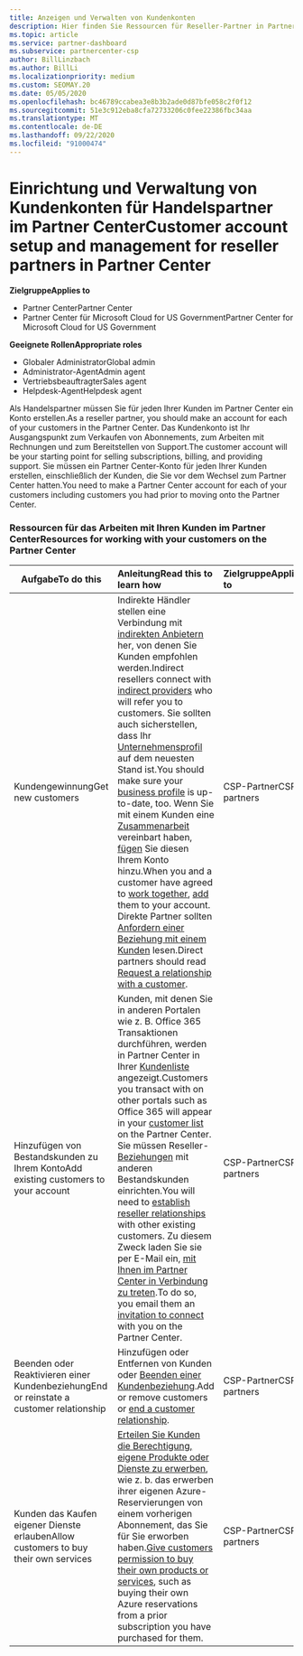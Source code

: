 ```yaml
---
title: Anzeigen und Verwalten von Kundenkonten
description: Hier finden Sie Ressourcen für Reseller-Partner in Partner Center. Dies schließt die Erstellung von Kundenkonten ein, bevor Sie Abonnements, Rechnungen oder Angebots Support verkaufen.
ms.topic: article
ms.service: partner-dashboard
ms.subservice: partnercenter-csp
author: BillLinzbach
ms.author: BillLi
ms.localizationpriority: medium
ms.custom: SEOMAY.20
ms.date: 05/05/2020
ms.openlocfilehash: bc46789ccabea3e8b3b2ade0d87bfe058c2f0f12
ms.sourcegitcommit: 51e3c912eba8cfa72733206c0fee22386fbc34aa
ms.translationtype: MT
ms.contentlocale: de-DE
ms.lasthandoff: 09/22/2020
ms.locfileid: "91000474"
---
```

# <a name="customer-account-setup-and-management-for-reseller-partners-in-partner-center"></a><span data-ttu-id="9c0c8-104">Einrichtung und Verwaltung von Kundenkonten für Handelspartner im Partner Center</span><span class="sxs-lookup"><span data-stu-id="9c0c8-104">Customer account setup and management for reseller partners in Partner Center</span></span>

<span data-ttu-id="9c0c8-105">**Zielgruppe**</span><span class="sxs-lookup"><span data-stu-id="9c0c8-105">**Applies to**</span></span>

-  <span data-ttu-id="9c0c8-106">Partner Center</span><span class="sxs-lookup"><span data-stu-id="9c0c8-106">Partner Center</span></span>
-  <span data-ttu-id="9c0c8-107">Partner Center für Microsoft Cloud for US Government</span><span class="sxs-lookup"><span data-stu-id="9c0c8-107">Partner Center for Microsoft Cloud for US Government</span></span>

<span data-ttu-id="9c0c8-108">**Geeignete Rollen**</span><span class="sxs-lookup"><span data-stu-id="9c0c8-108">**Appropriate roles**</span></span>

- <span data-ttu-id="9c0c8-109">Globaler Administrator</span><span class="sxs-lookup"><span data-stu-id="9c0c8-109">Global admin</span></span>
- <span data-ttu-id="9c0c8-110">Administrator-Agent</span><span class="sxs-lookup"><span data-stu-id="9c0c8-110">Admin agent</span></span>
- <span data-ttu-id="9c0c8-111">Vertriebsbeauftragter</span><span class="sxs-lookup"><span data-stu-id="9c0c8-111">Sales agent</span></span>
- <span data-ttu-id="9c0c8-112">Helpdesk-Agent</span><span class="sxs-lookup"><span data-stu-id="9c0c8-112">Helpdesk agent</span></span>

<span data-ttu-id="9c0c8-113">Als Handelspartner müssen Sie für jeden Ihrer Kunden im Partner Center ein Konto erstellen.</span><span class="sxs-lookup"><span data-stu-id="9c0c8-113">As a reseller partner, you should make an account for each of your customers in the Partner Center.</span></span> <span data-ttu-id="9c0c8-114">Das Kundenkonto ist Ihr Ausgangspunkt zum Verkaufen von Abonnements, zum Arbeiten mit Rechnungen und zum Bereitstellen von Support.</span><span class="sxs-lookup"><span data-stu-id="9c0c8-114">The customer account will be your starting point for selling subscriptions, billing, and providing support.</span></span> <span data-ttu-id="9c0c8-115">Sie müssen ein Partner Center-Konto für jeden Ihrer Kunden erstellen, einschließlich der Kunden, die Sie vor dem Wechsel zum Partner Center hatten.</span><span class="sxs-lookup"><span data-stu-id="9c0c8-115">You need to make a Partner Center account for each of your customers including customers you had prior to moving onto the Partner Center.</span></span>

### <a name="resources-for-working-with-your-customers-on-the-partner-center"></a><span data-ttu-id="9c0c8-116">Ressourcen für das Arbeiten mit Ihren Kunden im Partner Center</span><span class="sxs-lookup"><span data-stu-id="9c0c8-116">Resources for working with your customers on the Partner Center</span></span>

|<span data-ttu-id="9c0c8-117">**Aufgabe**</span><span class="sxs-lookup"><span data-stu-id="9c0c8-117">**To do this**</span></span>   |<span data-ttu-id="9c0c8-118">**Anleitung**</span><span class="sxs-lookup"><span data-stu-id="9c0c8-118">**Read this to learn how**</span></span>   |<span data-ttu-id="9c0c8-119">**Zielgruppe**</span><span class="sxs-lookup"><span data-stu-id="9c0c8-119">**Applies to**</span></span>|
|-----------------|:----------------------------|:--------------|
|<span data-ttu-id="9c0c8-120">Kundengewinnung</span><span class="sxs-lookup"><span data-stu-id="9c0c8-120">Get new customers</span></span>|<span data-ttu-id="9c0c8-121">Indirekte Händler stellen eine Verbindung mit [indirekten Anbietern](indirect-reseller-tasks-in-partner-center.md) her, von denen Sie Kunden empfohlen werden.</span><span class="sxs-lookup"><span data-stu-id="9c0c8-121">Indirect resellers connect with [indirect providers](indirect-reseller-tasks-in-partner-center.md) who will refer you to customers.</span></span> <span data-ttu-id="9c0c8-122">Sie sollten auch sicherstellen, dass Ihr [Unternehmensprofil](create-a-marketing-profile.md) auf dem neuesten Stand ist.</span><span class="sxs-lookup"><span data-stu-id="9c0c8-122">You should make sure your [business profile](create-a-marketing-profile.md) is up-to-date, too.</span></span> <span data-ttu-id="9c0c8-123">Wenn Sie mit einem Kunden eine [Zusammenarbeit](manage-leads.md) vereinbart haben, [fügen](add-a-new-customer.md) Sie diesen Ihrem Konto hinzu.</span><span class="sxs-lookup"><span data-stu-id="9c0c8-123">When you and a customer have agreed to [work together](manage-leads.md), [add](add-a-new-customer.md) them to your account.</span></span> <span data-ttu-id="9c0c8-124">Direkte Partner sollten [Anfordern einer Beziehung mit einem Kunden](request-a-relationship-with-a-customer.md) lesen.</span><span class="sxs-lookup"><span data-stu-id="9c0c8-124">Direct partners should read [ Request a relationship with a customer](request-a-relationship-with-a-customer.md).</span></span>|<span data-ttu-id="9c0c8-125">CSP-Partner</span><span class="sxs-lookup"><span data-stu-id="9c0c8-125">CSP partners</span></span>|
|<span data-ttu-id="9c0c8-126">Hinzufügen von Bestandskunden zu Ihrem Konto</span><span class="sxs-lookup"><span data-stu-id="9c0c8-126">Add existing customers to your account</span></span>   | <span data-ttu-id="9c0c8-127">Kunden, mit denen Sie in anderen Portalen wie z. B. Office 365 Transaktionen durchführen, werden in Partner Center in Ihrer [Kundenliste](see-your-customer-list.md) angezeigt.</span><span class="sxs-lookup"><span data-stu-id="9c0c8-127">Customers you transact with on other portals such as Office 365 will appear in your [customer list](see-your-customer-list.md) on the Partner Center.</span></span> <span data-ttu-id="9c0c8-128">Sie müssen Reseller- [Beziehungen](indirect-reseller-tasks-in-partner-center.md) mit anderen Bestandskunden einrichten.</span><span class="sxs-lookup"><span data-stu-id="9c0c8-128">You will need to [establish reseller relationships](indirect-reseller-tasks-in-partner-center.md) with other existing customers.</span></span> <span data-ttu-id="9c0c8-129">Zu diesem Zweck laden Sie sie per E-Mail ein, [mit Ihnen im Partner Center in Verbindung zu treten](manage-leads.md).</span><span class="sxs-lookup"><span data-stu-id="9c0c8-129">To do so, you email them an [invitation to connect](manage-leads.md) with you on the Partner Center.</span></span>   | <span data-ttu-id="9c0c8-130">CSP-Partner</span><span class="sxs-lookup"><span data-stu-id="9c0c8-130">CSP partners</span></span>   |
|<span data-ttu-id="9c0c8-131">Beenden oder Reaktivieren einer Kundenbeziehung</span><span class="sxs-lookup"><span data-stu-id="9c0c8-131">End or reinstate a customer relationship</span></span>   | <span data-ttu-id="9c0c8-132">Hinzufügen oder Entfernen von Kunden oder [Beenden einer Kundenbeziehung](remove-a-relationship.md).</span><span class="sxs-lookup"><span data-stu-id="9c0c8-132">Add or remove customers or [end a customer relationship](remove-a-relationship.md).</span></span>  |   <span data-ttu-id="9c0c8-133">CSP-Partner</span><span class="sxs-lookup"><span data-stu-id="9c0c8-133">CSP partners</span></span> |
|<span data-ttu-id="9c0c8-134">Kunden das Kaufen eigener Dienste erlauben</span><span class="sxs-lookup"><span data-stu-id="9c0c8-134">Allow customers to buy their own services</span></span>   | <span data-ttu-id="9c0c8-135">[Erteilen Sie Kunden die Berechtigung, eigene Produkte oder Dienste zu erwerben](give-customers-permission.md), wie z. b. das erwerben ihrer eigenen Azure-Reservierungen von einem vorherigen Abonnement, das Sie für Sie erworben haben.</span><span class="sxs-lookup"><span data-stu-id="9c0c8-135">[Give customers permission to buy their own products or services](give-customers-permission.md), such as buying their own Azure reservations from a prior subscription you have purchased for them.</span></span>  | <span data-ttu-id="9c0c8-136">CSP-Partner</span><span class="sxs-lookup"><span data-stu-id="9c0c8-136">CSP partners</span></span> |
